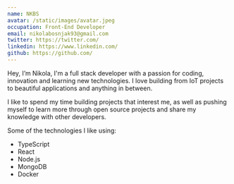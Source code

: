 ```yaml
---
name: NKBS
avatar: /static/images/avatar.jpeg
occupation: Front-End Developer
email: nikolabosnjak93@gmail.com
twitter: https://twitter.com/
linkedin: https://www.linkedin.com/
github: https://github.com/
---
```


Hey, I’m Nikola, I'm a full stack developer with a passion for coding, innovation and learning new technologies. I love building from IoT projects to beautiful applications and anything in between.

I like to spend my time building projects that interest me, as well as pushing myself to learn more through open source projects and share my knowledge with other developers.

Some of the technologies I like using:

- TypeScript
- React
- Node.js
- MongoDB
- Docker
